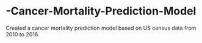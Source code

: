 # -Cancer-Mortality-Prediction-Model
Created a cancer mortality prediction model based on US census data from 2010 to 2016.
